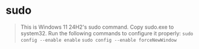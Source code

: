 # sudo

> This is Windows 11 24H2's sudo command.
> Copy sudo.exe to system32.
> Run the following commands to configure it properly:
> `sudo config --enable enable`
> `sudo config --enable forceNewWindow`